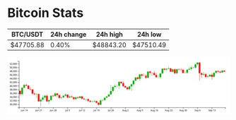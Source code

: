# Bitcoin Stats

BTC/USDT|24h change|24h high|24h low|
|---|---|---|---|
|$47705.88|0.40%|$48843.20|$47510.49|

<img src="./chart.svg">
